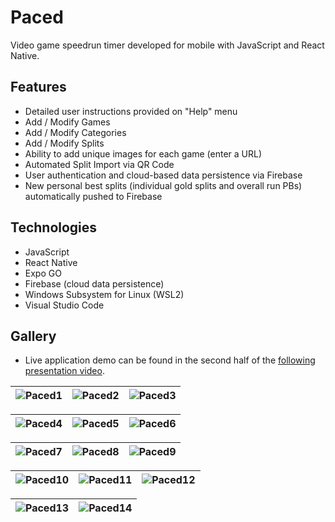 # Paced
Video game speedrun timer developed for mobile with JavaScript and React Native.

## Features
- Detailed user instructions provided on "Help" menu
- Add / Modify Games
- Add / Modify Categories
- Add / Modify Splits
- Ability to add unique images for each game (enter a URL)
- Automated Split Import via QR Code
- User authentication and cloud-based data persistence via Firebase
- New personal best splits (individual gold splits and overall run PBs) automatically pushed to Firebase

## Technologies
- JavaScript
- React Native
- Expo GO
- Firebase (cloud data persistence)
- Windows Subsystem for Linux (WSL2)
- Visual Studio Code

## Gallery
- Live application demo can be found in the second half of the [following presentation video](https://youtu.be/5up4RnrGAmk).

| ![Paced1](https://i.imgur.com/tANWfze.png) | ![Paced2](https://i.imgur.com/YdB2Gni.png) | ![Paced3](https://i.imgur.com/oGymQXB.png) |
|:---:|:---:|:---:|

| ![Paced4](https://i.imgur.com/1Hn9UBB.png) | ![Paced5](https://i.imgur.com/n2Lp95e.png) | ![Paced6](https://i.imgur.com/Cc9hJr0.png) |
|:---:|:---:|:---:|

| ![Paced7](https://i.imgur.com/U3gUw9B.png) | ![Paced8](https://i.imgur.com/QmDYK5q.png) | ![Paced9](https://i.imgur.com/fw1TOya.png) |
|:---:|:---:|:---:|

| ![Paced10](https://i.imgur.com/sQHoRsg.png) | ![Paced11](https://i.imgur.com/gD1b4NK.png) | ![Paced12](https://i.imgur.com/HjbEUNG.png) |
|:---:|:---:|:---:|

| ![Paced13](https://i.imgur.com/NgGbmRk.jpeg) | ![Paced14](https://i.imgur.com/khvZ0eu.png) |
|:---:|:---:|
